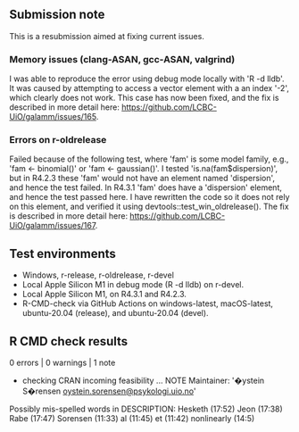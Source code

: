 ## Submission note

This is a resubmission aimed at fixing current issues.

### Memory issues (clang-ASAN, gcc-ASAN, valgrind)

I was able to reproduce the error using debug mode locally with 'R -d lldb'. 
It was caused by attempting to access a vector element with a an index '-2', 
which clearly does not work. This case has now been fixed, and the fix is 
described in more detail here: https://github.com/LCBC-UiO/galamm/issues/165.

### Errors on r-oldrelease

Failed because of the following test, where 'fam' is some model family, e.g.,
'fam <- binomial()' or 'fam <- gaussian()'. I tested 'is.na(fam$dispersion)', 
but in R4.2.3 these 'fam' would not have an element named 'dispersion', and
hence the test failed. In R4.3.1 'fam' does have a 'dispersion' element, and
hence the test passed here. I have rewritten the code so it does not rely on
this element, and verified it using devtools::test_win_oldrelease(). The fix
is described in more detail here: https://github.com/LCBC-UiO/galamm/issues/167.


## Test environments

* Windows, r-release, r-oldrelease, r-devel
* Local Apple Silicon M1 in debug mode (R -d lldb) on r-devel.
* Local Apple Silicon M1, on R4.3.1 and R4.2.3.
* R-CMD-check via GitHub Actions on windows-latest, macOS-latest, ubuntu-20.04 (release), and ubuntu-20.04 (devel).


## R CMD check results

0 errors | 0 warnings | 1 note

* checking CRAN incoming feasibility ... NOTE
Maintainer: '�ystein S�rensen <oystein.sorensen@psykologi.uio.no>'

Possibly mis-spelled words in DESCRIPTION:
  Hesketh (17:52)
  Jeon (17:38)
  Rabe (17:47)
  Sorensen (11:33)
  al (11:45)
  et (11:42)
  nonlinearly (14:5)

